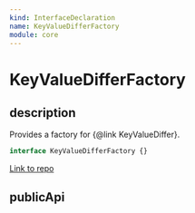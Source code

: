 ```yaml
---
kind: InterfaceDeclaration
name: KeyValueDifferFactory
module: core
---
```


# KeyValueDifferFactory

## description

Provides a factory for {@link KeyValueDiffer}.

```ts
interface KeyValueDifferFactory {}
```

[Link to repo](https://github.com/timdeschryver/angular/blob/master/packages/core/src/change_detection/differs/keyvalue_differs.ts#L102-L112)

## publicApi
